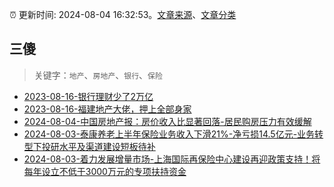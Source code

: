 :alarm_clock: 更新时间: 2024-08-04 16:32:53。[文章来源](/README.md)、[文章分类](/TAGS.md)

## 三傻


> 关键字：`地产`、`房地产`、`银行`、`保险`



- [2023-08-16-银行理财少了2万亿](https://www.aicaijing.com.cn/article/18565) 
- [2023-08-16-福建地产大佬，押上全部身家](https://www.aicaijing.com.cn/article/18567) 
- [2024-08-04-中国房地产报：房价收入比显著回落-居民购房压力有效缓解](https://www.cls.cn/detail/1753374) 
- [2024-08-03-泰康养老上半年保险业务收入下滑21%-净亏损14.5亿元-业务转型下投研水平及渠道建设短板待补](https://www.cls.cn/detail/1753239) 
- [2024-08-03-着力发展增量市场-上海国际再保险中心建设再迎政策支持！将每年设立不低于3000万元的专项扶持资金](https://www.cls.cn/detail/1753154) 
